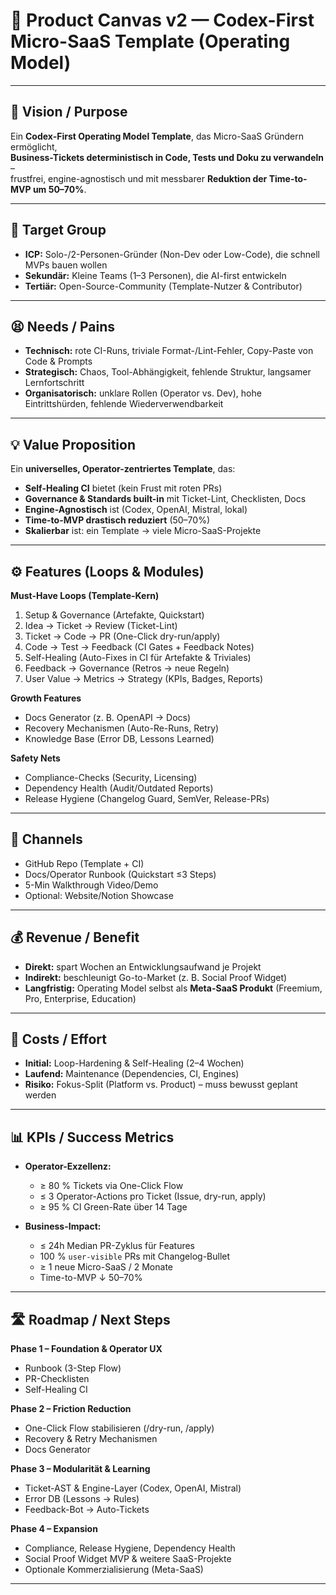# 📐 Product Canvas v2 — Codex-First Micro-SaaS Template (Operating Model)

---

## 🎯 Vision / Purpose

Ein **Codex-First Operating Model Template**, das Micro-SaaS Gründern ermöglicht,  
**Business-Tickets deterministisch in Code, Tests und Doku zu verwandeln** –  
frustfrei, engine-agnostisch und mit messbarer **Reduktion der Time-to-MVP um 50–70%**.

---

## 👥 Target Group

- **ICP:** Solo-/2-Personen-Gründer (Non-Dev oder Low-Code), die schnell MVPs bauen wollen
- **Sekundär:** Kleine Teams (1–3 Personen), die AI-first entwickeln
- **Tertiär:** Open-Source-Community (Template-Nutzer & Contributor)

---

## 😫 Needs / Pains

- **Technisch:** rote CI-Runs, triviale Format-/Lint-Fehler, Copy-Paste von Code & Prompts
- **Strategisch:** Chaos, Tool-Abhängigkeit, fehlende Struktur, langsamer Lernfortschritt
- **Organisatorisch:** unklare Rollen (Operator vs. Dev), hohe Eintrittshürden, fehlende Wiederverwendbarkeit

---

## 💡 Value Proposition

Ein **universelles, Operator-zentriertes Template**, das:

- **Self-Healing CI** bietet (kein Frust mit roten PRs)
- **Governance & Standards built-in** mit Ticket-Lint, Checklisten, Docs
- **Engine-Agnostisch** ist (Codex, OpenAI, Mistral, lokal)
- **Time-to-MVP drastisch reduziert** (50–70%)
- **Skalierbar** ist: ein Template → viele Micro-SaaS-Projekte

---

## ⚙️ Features (Loops & Modules)

**Must-Have Loops (Template-Kern)**

1. Setup & Governance (Artefakte, Quickstart)
2. Idea → Ticket → Review (Ticket-Lint)
3. Ticket → Code → PR (One-Click dry-run/apply)
4. Code → Test → Feedback (CI Gates + Feedback Notes)
5. Self-Healing (Auto-Fixes in CI für Artefakte & Triviales)
6. Feedback → Governance (Retros → neue Regeln)
7. User Value → Metrics → Strategy (KPIs, Badges, Reports)

**Growth Features**

- Docs Generator (z. B. OpenAPI → Docs)
- Recovery Mechanismen (Auto-Re-Runs, Retry)
- Knowledge Base (Error DB, Lessons Learned)

**Safety Nets**

- Compliance-Checks (Security, Licensing)
- Dependency Health (Audit/Outdated Reports)
- Release Hygiene (Changelog Guard, SemVer, Release-PRs)

---

## 📢 Channels

- GitHub Repo (Template + CI)
- Docs/Operator Runbook (Quickstart ≤3 Steps)
- 5-Min Walkthrough Video/Demo
- Optional: Website/Notion Showcase

---

## 💰 Revenue / Benefit

- **Direkt:** spart Wochen an Entwicklungsaufwand je Projekt
- **Indirekt:** beschleunigt Go-to-Market (z. B. Social Proof Widget)
- **Langfristig:** Operating Model selbst als **Meta-SaaS Produkt** (Freemium, Pro, Enterprise, Education)

---

## 💸 Costs / Effort

- **Initial:** Loop-Hardening & Self-Healing (2–4 Wochen)
- **Laufend:** Maintenance (Dependencies, CI, Engines)
- **Risiko:** Fokus-Split (Platform vs. Product) – muss bewusst geplant werden

---

## 📊 KPIs / Success Metrics

- **Operator-Exzellenz:**
  - ≥ 80 % Tickets via One-Click Flow
  - ≤ 3 Operator-Actions pro Ticket (Issue, dry-run, apply)
  - ≥ 95 % CI Green-Rate über 14 Tage

- **Business-Impact:**
  - ≤ 24h Median PR-Zyklus für Features
  - 100 % `user-visible` PRs mit Changelog-Bullet
  - ≥ 1 neue Micro-SaaS / 2 Monate
  - Time-to-MVP ↓ 50–70%

---

## 🛣️ Roadmap / Next Steps

**Phase 1 – Foundation & Operator UX**

- Runbook (3-Step Flow)
- PR-Checklisten
- Self-Healing CI

**Phase 2 – Friction Reduction**

- One-Click Flow stabilisieren (/dry-run, /apply)
- Recovery & Retry Mechanismen
- Docs Generator

**Phase 3 – Modularität & Learning**

- Ticket-AST & Engine-Layer (Codex, OpenAI, Mistral)
- Error DB (Lessons → Rules)
- Feedback-Bot → Auto-Tickets

**Phase 4 – Expansion**

- Compliance, Release Hygiene, Dependency Health
- Social Proof Widget MVP & weitere SaaS-Projekte
- Optionale Kommerzialisierung (Meta-SaaS)

---
